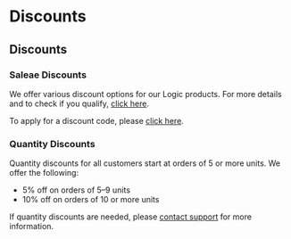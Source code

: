 # Discounts

## Discounts

### Saleae Discounts

We offer various discount options for our Logic products. For more details and to check if you qualify, [click here](https://blog.saleae.com/saleae-discounts/).

To apply for a discount code, please [click here](https://www.saleae.com/discounts).

### Quantity Discounts

Quantity discounts for all customers start at orders of 5 or more units. We offer the following:

* 5% off on orders of 5–9 units
* 10% off on orders of 10 or more units

If quantity discounts are needed, please [contact support](https://contact.saleae.com/hc/en-us/requests/new) for more information.









